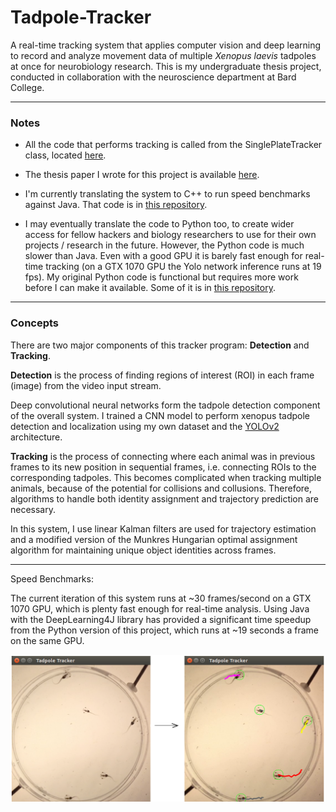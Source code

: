 # Tadpole-Tracker
A real-time tracking system that applies computer vision and deep learning to record and analyze movement data of multiple *Xenopus laevis* tadpoles at once for neurobiology research. This is my undergraduate thesis project, conducted in collaboration with the neuroscience department at Bard College.

-----
### Notes


- All the code that performs tracking is called from the SinglePlateTracker class, located [here](src/main/java/sproj/tracking/).

- The thesis paper I wrote for this project is available [here](/paper/senior_thesis.pdf).

- I'm currently translating the system to C++ to run speed benchmarks against Java. That code is in [this repository](https://github.com/alexander-hamme/Tadpole-Tracker-Cpp).

- I may eventually translate the code to Python too, to create wider access for fellow hackers and biology researchers to use for their own projects / research in the future. However, the Python code is much slower than Java. Even with a good GPU it is barely fast enough for real-time tracking (on a GTX 1070 GPU the Yolo network inference runs at 19 fps). My original Python code is functional but requires more work before I can make it available. Some of it is in [this repository](https://github.com/alexander-hamme/Tadpole-Tracker-Python).

-----

### Concepts

There are two major components of this tracker program: **Detection** and **Tracking**.

**Detection** is the process of finding regions of interest (ROI) in each frame (image) from the video input stream.

Deep convolutional neural networks form the tadpole detection component of the overall system. I trained a CNN model to perform xenopus tadpole detection and localization using my own dataset and the [YOLOv2](https://pjreddie.com/darknet/yolov2/) architecture.

**Tracking** is the process of connecting where each animal was in previous frames to its new position in sequential frames, i.e. connecting ROIs to the corresponding tadpoles. This becomes complicated when tracking multiple animals, because of the potential for collisions and collusions. Therefore, algorithms to handle both identity assignment and trajectory prediction are necessary.

In this system, I use linear Kalman filters are used for trajectory estimation and a modified version of the Munkres Hungarian optimal assignment algorithm for maintaining unique object identities across frames.

-----

Speed Benchmarks:

The current iteration of this system runs at ~30 frames/second on a GTX 1070 GPU, which is plenty fast enough for real-time analysis. Using Java with the DeepLearning4J library has provided a significant time speedup from the Python version of this project, which runs at ~19 seconds a frame on the same GPU.

![Uh oh, it appears the image  didn't load. Please find the proof of concept at /samples/tracking.png in this repositiory.](/sample/tracker.png?raw=true "Proof of Concept")
